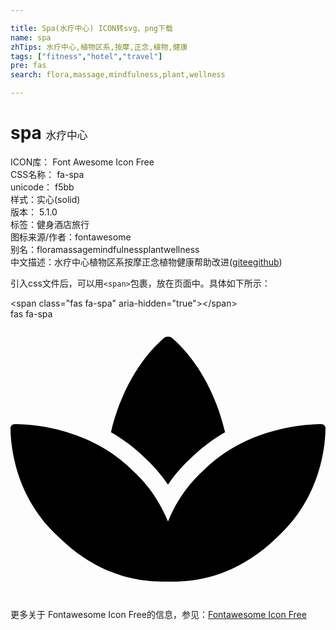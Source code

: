 ```yaml
---

title: Spa(水疗中心) ICON转svg、png下载
name: spa
zhTips: 水疗中心,植物区系,按摩,正念,植物,健康
tags: ["fitness","hotel","travel"]
pre: fas
search: flora,massage,mindfulness,plant,wellness

---
```


# spa  <small style="font-size: 60%;font-weight: 100">水疗中心</small>


<div class="detail-page">
<p>
<span>
ICON库：
<span class="badge-secondary badge">Font Awesome Icon Free</span> 
</span>
<br/>
<span>
CSS名称：
<span class="badge-secondary badge">fa-spa</span> 
</span>
<br/>
<span>
unicode：
<span class="badge-secondary badge">f5bb</span> 
<copy-btn content='f5bb' btn-title=""></copy-btn>
<copy-btn :content='String.fromCodePoint(parseInt("f5bb", 16))' btn-title="复制U"></copy-btn>
</span><br/><span>样式：<span class="badge-light badge">实心(solid)</span></span>
<br/>
<span>
版本：
<span class="badge-secondary badge">5.1.0</span> 
</span><br/><span>标签：<span class="badge-light badge"><router-link to="/tags/fitness.html">健身</router-link></span><span class="badge-light badge"><router-link to="/tags/hotel.html">酒店</router-link></span><span class="badge-light badge"><router-link to="/tags/travel.html">旅行</router-link></span></span>
<br/>
<span>图标来源/作者：<span class="badge-light badge">fontawesome</span></span> 
<br/>
<span>别名：<span class="badge-light badge">flora</span><span class="badge-light badge">massage</span><span class="badge-light badge">mindfulness</span><span class="badge-light badge">plant</span><span class="badge-light badge">wellness</span></span><br/><span class="zh-detail">中文描述：<span class="badge-primary badge">水疗中心</span><span class="badge-primary badge">植物区系</span><span class="badge-primary badge">按摩</span><span class="badge-primary badge">正念</span><span class="badge-primary badge">植物</span><span class="badge-primary badge">健康</span><span class="help-link"><span>帮助改进</span>(<a href="https://gitee.com/liuwave/icon-helper/edit/master/json/fontawesome/solid/spa.json" target="_blank" rel="noopener noreferrer">gitee</a><a href="https://github.com/liuwave/icon-helper/edit/master/json/fontawesome/solid/spa.json" target="_blank" rel="noopener noreferrer">github</a></span>)</span><br/>
</p>
</div>
<div class="alert alert-dark">
  <i class="fas fa-spa fa-xs"></i>
  <i class="fas fa-spa fa-sm"></i>
  <i class="fas fa-spa fa-lg"></i>
  <i class="fas fa-spa fa-2x"></i>
  <i class="fas fa-spa fa-3x"></i>
  <i class="fas fa-spa fa-5x"></i>
  <i class="fas fa-spa fa-7x"></i>
</div>
<div>
  <p>引入css文件后，可以用<code>&lt;span&gt;</code>包裹，放在页面中。具体如下所示：    
  </p>
  <div class="alert alert-primary" style="font-size: 14px">
    &lt;span class="fas fa-spa" aria-hidden="true"&gt;&lt;/span&gt;
    <copy-btn content='<span class="fas fa-spa" aria-hidden="true"></span>'></copy-btn>
  </div>
  <div class="alert alert-secondary">
    <i class="fas fa-spa"
    style="font-size: 24px"
    aria-hidden="true"></i> fas fa-spa
    <copy-btn content="fas fa-spa" btn-title="复制图标名称"></copy-btn>
  </div>
</div>
<div id="svg" class="svg-wrap">
<svg xmlns="http://www.w3.org/2000/svg" viewBox="0 0 576 512"><path d="M568.25 192c-29.04.13-135.01 6.16-213.84 83-33.12 29.63-53.36 63.3-66.41 94.86-13.05-31.56-33.29-65.23-66.41-94.86-78.83-76.84-184.8-82.87-213.84-83-4.41-.02-7.79 3.4-7.75 7.82.23 27.92 7.14 126.14 88.77 199.3C172.79 480.94 256 480 288 480s115.19.95 199.23-80.88c81.64-73.17 88.54-171.38 88.77-199.3.04-4.42-3.34-7.84-7.75-7.82zM287.98 302.6c12.82-18.85 27.6-35.78 44.09-50.52 19.09-18.61 39.58-33.3 60.26-45.18-16.44-70.5-51.72-133.05-96.73-172.22-4.11-3.58-11.02-3.58-15.14 0-44.99 39.14-80.27 101.63-96.74 172.07 20.37 11.7 40.5 26.14 59.22 44.39a282.768 282.768 0 0 1 45.04 51.46z"/></svg>
</div>
<detail full-name='fa-spa'></detail>
    
<div><p>更多关于  Fontawesome Icon Free的信息，参见：<a target="_blank" href="https://iconhelper.cn/fontawesome.html">Fontawesome Icon Free</a>
</p></div>
